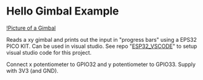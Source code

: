 # Hello Gimbal Example
[!Picture of a Gimbal](docs/picture0.jpg)

Reads a xy gimbal and prints out the input in "progress bars" using a 
EPS32 PICO KIT. Can be used in visual studio. See repo 
"[ESP32_VSCODE](https://github.com/jacobandersson86/ESP32_VSCODE)" 
to 
setup visual studio code for this project.

Connect x potentiometer to GPIO32 and y potentiometer to GPIO33. Supply 
with 3V3 (and GND). 
